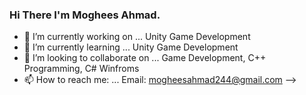### Hi There I'm Moghees Ahmad. 

- 🔭 I’m currently working on ... Unity Game Development
- 🌱 I’m currently learning ... Unity Game Development
- 👯 I’m looking to collaborate on ... Game Development, C++ Programming, C# Winfroms 
- 📫 How to reach me: ... Email: mogheesahmad244@gmail.com
-->
